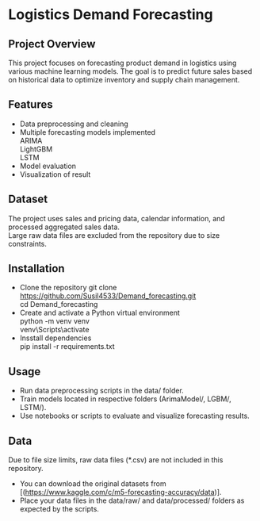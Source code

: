 # Logistics Demand Forecasting 
## Project Overview
This project focuses on forecasting product demand in logistics using various machine learning models. The goal is to predict future sales based on historical data to optimize inventory and supply chain management.
## Features
* Data preprocessing and cleaning<br>
* Multiple forecasting models implemented <br>
  ARIMA <br>
  LightGBM <br>
  LSTM <br>
* Model evaluation <br>
* Visualization of result <br>

## Dataset 
The project uses sales and pricing data, calendar information, and processed aggregated sales data. <br>
Large raw data files are excluded from the repository due to size constraints.

## Installation 
* Clone the repository
  git clone https://github.com/Susil4533/Demand_forecasting.git <br>
  cd Demand_forecasting
* Create and activate a Python virtual environment <br>
  python -m venv venv <br>
  venv\Scripts\activate
* Insstall dependencies <br>
  pip install -r requirements.txt
## Usage 
* Run data preprocessing scripts in the data/ folder. <br>
* Train models located in respective folders (ArimaModel/, LGBM/, LSTM/). <br>
* Use notebooks or scripts to evaluate and visualize forecasting results. <br>

## Data 
Due to file size limits, raw data files (*.csv) are not included in this repository. <br>
* You can download the original datasets from [(https://www.kaggle.com/c/m5-forecasting-accuracy/data)].
* Place your data files in the data/raw/ and data/processed/ folders as expected by the scripts.
  
